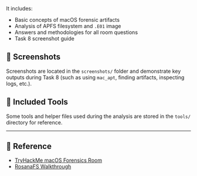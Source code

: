 
It includes:
- Basic concepts of macOS forensic artifacts
- Analysis of APFS filesystem and `.E01` image
- Answers and methodologies for all room questions
- Task 8 screenshot guide

## 📸 Screenshots

Screenshots are located in the `screenshots/` folder and demonstrate key outputs during Task 8 (such as using `mac_apt`, finding artifacts, inspecting logs, etc.).

## 🔧 Included Tools

Some tools and helper files used during the analysis are stored in the `tools/` directory for reference.

---

## 📖 Reference

- [TryHackMe macOS Forensics Room](https://tryhackme.com/room/macosforensics)
- [RosanaFS Walkthrough](https://medium.com/@RosanaFS/macos-forensics-the-basics-tryhackme-walkthrough-35b6a567db9b)
